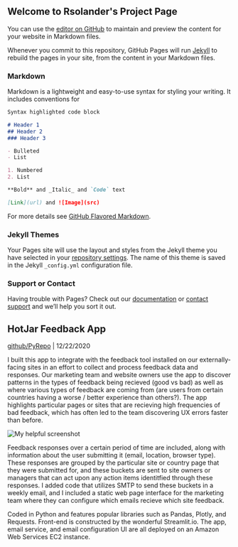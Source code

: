 ## Welcome to Rsolander's Project Page

You can use the [editor on GitHub](https://github.com/rsolander/rsolander.github.io/edit/main/index.md) to maintain and preview the content for your website in Markdown files.

Whenever you commit to this repository, GitHub Pages will run [Jekyll](https://jekyllrb.com/) to rebuild the pages in your site, from the content in your Markdown files.

### Markdown

Markdown is a lightweight and easy-to-use syntax for styling your writing. It includes conventions for

```markdown
Syntax highlighted code block

# Header 1
## Header 2
### Header 3

- Bulleted
- List

1. Numbered
2. List

**Bold** and _Italic_ and `Code` text

[Link](url) and ![Image](src)
```

For more details see [GitHub Flavored Markdown](https://guides.github.com/features/mastering-markdown/).

### Jekyll Themes

Your Pages site will use the layout and styles from the Jekyll theme you have selected in your [repository settings](https://github.com/rsolander/rsolander.github.io/settings). The name of this theme is saved in the Jekyll `_config.yml` configuration file.

### Support or Contact

Having trouble with Pages? Check out our [documentation](https://docs.github.com/categories/github-pages-basics/) or [contact support](https://github.com/contact) and we’ll help you sort it out.

## HotJar Feedback App
[github/PyRepo](github.com/rsolander/PyRepo) | 12/22/2020

I built this app to integrate with the feedback tool installed on our externally-facing sites in an effort to collect and process feedback data and responses.
Our marketing team and website owners use the app to discover patterns in the types of feedback being recieved (good vs bad) as well as where various types of feedback are coming from (are users from certain countries having a worse / better experience than others?).
The app highlights particular pages or sites that are recieving high frequencies of bad feedback, which has often led to the team discovering UX errors faster than before.

![My helpful screenshot](rsolander.github.io/hjapp_demo.gif)

Feedback responses over a certain period of time are included, along with information about the user submitting it (email, location, browser type).
These responses are grouped by the particular site or country page that they were submitted for, and these buckets are sent to site owners or managers that can act upon any action items identitfied through these responses.
I added code that utilizes SMTP to send these buckets in a weekly email, and I included a static web page interface for the marketing team where they can configure which emails recieve which site feedback.

Coded in Python and features popular libraries such as Pandas, Plotly, and Requests. Front-end is constructed by the wonderful Streamlit.io.
The app, email service, and email configuration UI are all deployed on an Amazon Web Services EC2 instance.
